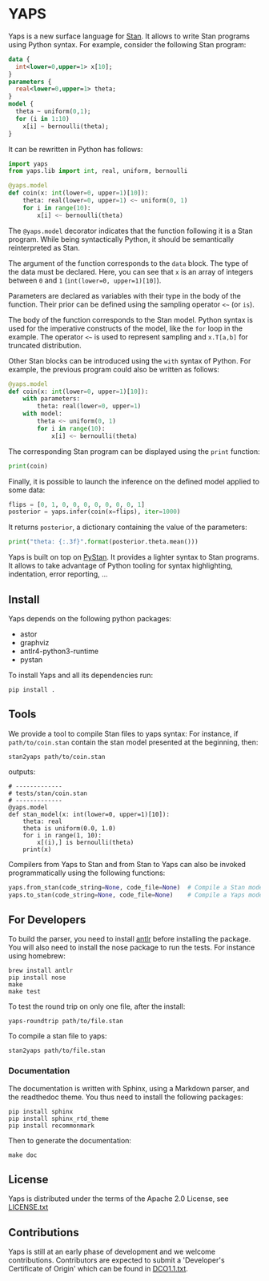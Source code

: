 # YAPS

Yaps is a new surface language for [Stan](http://mc-stan.org/). It allows
to write Stan programs using Python syntax. For example, consider the
following Stan program:
```stan
data {
  int<lower=0,upper=1> x[10];
}
parameters {
  real<lower=0,upper=1> theta;
}
model {
  theta ~ uniform(0,1);
  for (i in 1:10)
    x[i] ~ bernoulli(theta);
}
```
It can be rewritten in Python has follows:
```python
import yaps
from yaps.lib import int, real, uniform, bernoulli

@yaps.model
def coin(x: int(lower=0, upper=1)[10]):
    theta: real(lower=0, upper=1) <~ uniform(0, 1)
    for i in range(10):
        x[i] <~ bernoulli(theta)
```

The `@yaps.model` decorator indicates that the function following it
is a Stan program.  While being syntactically Python, it should be
semantically reinterpreted as Stan.

The argument of the function corresponds to the `data` block. The
type of the data must be declared. Here, you can see that `x` is an
array of integers between `0` and `1` (`int(lower=0, upper=1)[10]`).

Parameters are declared as variables with their type in the body of
the function. Their prior can be defined using the sampling operator
`<~` (or `is`).

The body of the function corresponds to the Stan model. Python syntax
is used for the imperative constructs of the model, like the `for`
loop in the example. The operator `<~` is used to represent sampling
and `x.T[a,b]` for truncated distribution.

Other Stan blocks can be introduced using the `with` syntax of Python.
For example, the previous program could also be written as follows:
```python
@yaps.model
def coin(x: int(lower=0, upper=1)[10]):
    with parameters:
        theta: real(lower=0, upper=1)
    with model:
        theta <~ uniform(0, 1)
        for i in range(10):
            x[i] <~ bernoulli(theta)
```

The corresponding Stan program can be displayed using the `print` function:
```python
print(coin)
```

Finally, it is possible to launch the inference on the defined model applied to some data:
```python
flips = [0, 1, 0, 0, 0, 0, 0, 0, 0, 1]
posterior = yaps.infer(coin(x=flips), iter=1000)
```
It returns `posterior`, a dictionary containing the value of the parameters:
```python
print("theta: {:.3f}".format(posterior.theta.mean()))
```

Yaps is built on top on [PyStan](http://mc-stan.org/users/interfaces/pystan). It provides a lighter
syntax to Stan programs. It allows to take advantage of Python tooling
for syntax highlighting, indentation, error reporting, ...

## Install

Yaps depends on the following python packages:
- astor
- graphviz
- antlr4-python3-runtime
- pystan

To install Yaps and all its dependencies run:
```
pip install .
```

## Tools

We provide a tool to compile Stan files to yaps syntax:
For instance, if `path/to/coin.stan` contain the stan model presented at the beginning, then:
```
stan2yaps path/to/coin.stan
```
outputs:
```
# -------------
# tests/stan/coin.stan
# -------------
@yaps.model
def stan_model(x: int(lower=0, upper=1)[10]):
    theta: real
    theta is uniform(0.0, 1.0)
    for i in range(1, 10):
        x[(i),] is bernoulli(theta)
    print(x)
```

Compilers from Yaps to Stan and from Stan to Yaps can also be invoked programmatically using the following functions:
```python
yaps.from_stan(code_string=None, code_file=None)  # Compile a Stan model to Yaps
yaps.to_stan(code_string=None, code_file=None)    # Compile a Yaps model to Stan
```

## For Developers

To build the parser, you need to install [antlr](http://www.antlr.org/) before installing the package.
You will also need to install the nose package to run the tests.
For instance using homebrew:
```
brew install antlr
pip install nose
make
make test
```

To test the round trip on only one file, after the install:
```
yaps-roundtrip path/to/file.stan
```

To compile a stan file to yaps:
```
stan2yaps path/to/file.stan
```

### Documentation

The documentation is written with Sphinx, using a Markdown parser, and the readthedoc theme.
You thus need to install the following packages:
```
pip install sphinx
pip install sphinx_rtd_theme
pip install recommonmark
```

Then to generate the documentation:
```
make doc
```


## License

Yaps is distributed under the terms of the Apache 2.0 License, see
[LICENSE.txt](LICENSE.txt)



## Contributions

Yaps is still at an early phase of development and we welcome
contributions. Contributors are expected to submit a 'Developer's
Certificate of Origin' which can be found in [DCO1.1.txt](DCO1.1.txt).

